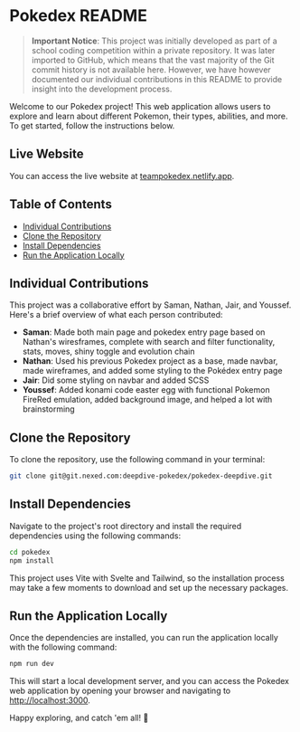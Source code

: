 # Pokedex README

> **Important Notice**: This project was initially developed as part of a school coding competition within a private repository. It was later imported to GitHub, which means that the vast majority of the Git commit history is not available here. However, we have however documented our individual contributions in this README to provide insight into the development process.


Welcome to our Pokedex project! This web application allows users to explore and learn about different Pokemon, their types, abilities, and more. To get started, follow the instructions below.

## Live Website

You can access the live website at [teampokedex.netlify.app](https://teampokedex.netlify.app/).

## Table of Contents

- [Individual Contributions](#individual-contributions)
- [Clone the Repository](#clone-the-repository)
- [Install Dependencies](#install-dependencies)
- [Run the Application Locally](#run-the-application-locally)

## Individual Contributions

This project was a collaborative effort by Saman, Nathan, Jair, and Youssef. Here's a brief overview of what each person contributed:

- **Saman**: Made both main page and pokedex entry page based on Nathan's wiresframes, complete with search and filter functionality, stats, moves, shiny toggle and evolution chain
- **Nathan**: Used his previous Pokedex project as a base, made navbar, made wireframes, and added some styling to the Pokédex entry page
- **Jair**: Did some styling on navbar and added SCSS
- **Youssef**: Added konami code easter egg with functional Pokemon FireRed emulation, added background image, and helped a lot with brainstorming

## Clone the Repository

To clone the repository, use the following command in your terminal:

```bash
git clone git@git.nexed.com:deepdive-pokedex/pokedex-deepdive.git
```

## Install Dependencies

Navigate to the project's root directory and install the required dependencies using the following commands:

```bash
cd pokedex
npm install
```

This project uses Vite with Svelte and Tailwind, so the installation process may take a few moments to download and set up the necessary packages.

## Run the Application Locally

Once the dependencies are installed, you can run the application locally with the following command:

```bash
npm run dev
```

This will start a local development server, and you can access the Pokedex web application by opening your browser and navigating to [http://localhost:3000](http://localhost:3000).


Happy exploring, and catch 'em all! 🚀